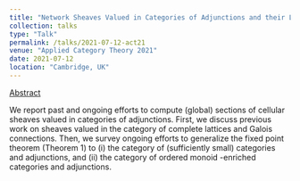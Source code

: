```yaml
---
title: "Network Sheaves Valued in Categories of Adjunctions and their Laplacians"
collection: talks
type: "Talk"
permalink: /talks/2021-07-12-act21
venue: "Applied Category Theory 2021"
date: 2021-07-12
location: "Cambridge, UK"
---
```


[Abstract](https://hansriess.com/files/adjunctions.pdf)

We report past and ongoing efforts to compute (global) sections of cellular sheaves valued in categories of adjunctions. First, we discuss previous work on sheaves valued in the category of complete lattices and Galois connections. Then, we survey ongoing efforts to generalize the fixed point theorem (Theorem 1) to (i) the category of (sufficiently small) categories and adjunctions, and (ii) the category of ordered monoid -enriched categories and adjunctions.
